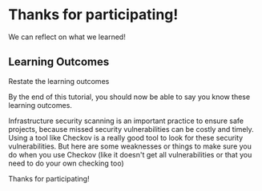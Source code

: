 # Thanks for participating!

We can reflect on what we learned! 

## Learning Outcomes
Restate the learning outcomes

By the end of this tutorial, you should now be able to say you know these learning outcomes. 

Infrastructure security scanning is an important practice to ensure safe projects, because missed security vulnerabilities can be costly and timely. Using a tool like Checkov is a really good tool to look for these security vulnerabilities. But here are some weaknesses or things to make sure you do when you use Checkov (like it doesn't get all vulnerabilities or that you need to do your own checking too)

Thanks for participating! 